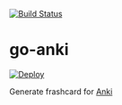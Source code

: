 [![Build Status](https://travis-ci.org/takkyuuplayer/go-anki.svg?branch=master)](https://travis-ci.org/takkyuuplayer/go-anki)

# go-anki

[![Deploy](https://www.herokucdn.com/deploy/button.svg)](https://heroku.com/deploy)

Generate frashcard for [Anki](https://apps.ankiweb.net/)
